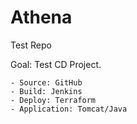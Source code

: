 # Athena
Test Repo 

Goal: Test CD Project.

    - Source: GitHub
    - Build: Jenkins
    - Deploy: Terraform
    - Application: Tomcat/Java


